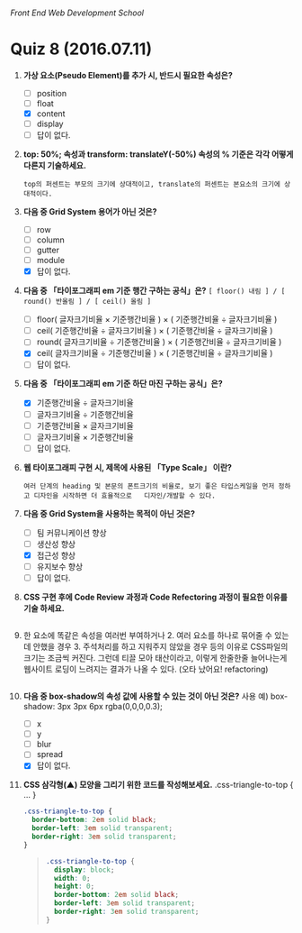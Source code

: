 ###### Front End Web Development School

# Quiz 8 (2016.07.11)
1. **가상 요소(Pseudo Element)를 추가 시, 반드시 필요한 속성은?**
	- [ ] position
	- [ ] float
	- [X] content
	- [ ] display
	- [ ] 답이 없다.

1. **top: 50%; 속성과 transform: translateY(-50%) 속성의 % 기준은 각각 어떻게 다른지 기술하세요.**

	```
	top의 퍼센트는 부모의 크기에 상대적이고, translate의 퍼센트는 본요소의 크기에 상대적이다.
	```

1. **다음 중 Grid System 용어가 아닌 것은?**
	- [ ] row
	- [ ] column
	- [ ] gutter
	- [ ] module
	- [X] 답이 없다.

1. **다음 중 「타이포그래피 em 기준 행간 구하는 공식」은?** `[ floor() 내림 ] / [ round() 반올림 ] / [ ceil() 올림 ]`
	- [ ] floor( 글자크기비율 × 기준행간비율 ) × ( 기준행간비율 ÷ 글자크기비율 )
	- [ ] ceil( 기준행간비율 ÷ 글자크기비율 ) × ( 기준행간비율 ÷ 글자크기비율 )
	- [ ] round( 글자크기비율 ÷ 기준행간비율 ) × ( 기준행간비율 ÷ 글자크기비율 )
	- [X] ceil( 글자크기비율 ÷ 기준행간비율 ) × ( 기준행간비율 ÷ 글자크기비율 )
	- [ ] 답이 없다. 

1. **다음 중 「타이포그래피 em 기준 하단 마진 구하는 공식」은?**
	- [X] 기준행간비율 ÷ 글자크기비율
	- [ ] 글자크기비율 ÷ 기준행간비율
	- [ ] 기준행간비율 × 글자크기비율
	- [ ] 글자크기비율 × 기준행간비율
	- [ ] 답이 없다. 

1. **웹 타이포그래피 구현 시, 제목에 사용된 「Type Scale」 이란?**
	
	```
	여러 단계의 heading 및 본문의 폰트크기의 비율로, 보기 좋은 타입스케일을 먼저 정하고 디자인을 시작하면 더 효율적으로 	디자인/개발할 수 있다.
	```

1. **다음 중 Grid System을 사용하는 목적이 아닌 것은?**
	- [ ] 팀 커뮤니케이션 향상
	- [ ] 생산성 향상
	- [X] 접근성 향상
	- [ ] 유지보수 향상
	- [ ] 답이 없다.

1. **CSS 구현 후에 Code Review 과정과 Code Refectoring 과정이 필요한 이유를 기술 하세요.**
	```

1. 한 요소에 똑같은 속성을 여러번 부여하거나
	2. 여러 요소를 하나로 묶어줄 수 있는데 안했을 경우
	3. 주석처리를 하고 지워주지 않았을 경우
	등의 이유로 CSS파일의 크기는 조금씩 커진다. 
	그런데 티끌 모아 태산이라고, 이렇게 한줄한줄 늘어나는게 웹사이트 로딩이 느려지는 결과가 나올 수 있다. 
	(오타 났어요! refactoring)
	```

1. **다음 중 box-shadow의 속성 값에 사용할 수 있는 것이 아닌 것은?**
사용 예) box-shadow: 3px 3px 6px rgba(0,0,0,0.3);
	- [ ] x
	- [ ] y
	- [ ] blur
	- [ ] spread
	- [X] 답이 없다.
	
1. **CSS 삼각형(▲) 모양을 그리기 위한 코드를 작성해보세요.**
.css-triangle-to-top { ... }

	```css
	.css-triangle-to-top {
	  border-bottom: 2em solid black;
	  border-left: 3em solid transparent;
	  border-right: 3em solid transparent;
	}
	```
	> ```css
	> .css-triangle-to-top {
	>   display: block;
	>   width: 0;
	>   height: 0;
	>   border-bottom: 2em solid black;
	>   border-left: 3em solid transparent;
	>   border-right: 3em solid transparent;
	> }
	> ```